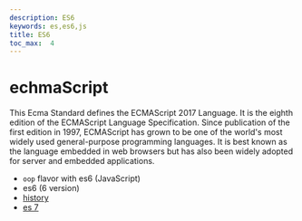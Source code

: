 ```yaml
---
description: ES6
keywords: es,es6,js
title: ES6
toc_max:  4
---
```


# echmaScript

This Ecma Standard defines the ECMAScript 2017 Language. It is the eighth edition of the ECMAScript Language Specification. Since publication of the first edition in 1997, ECMAScript has grown to be one of the world's most widely used general-purpose programming languages. It is best known as the language embedded in web browsers but has also been widely adopted for server and embedded applications.

* `oop` flavor with es6 (JavaScript)
* es6 (6 version)
* [history](https://codeburst.io/javascript-wtf-is-es6-es8-es-2017-ecmascript-dca859e4821c)
* [es 7](http://ecma-international.org/ecma-262/7.0/)
